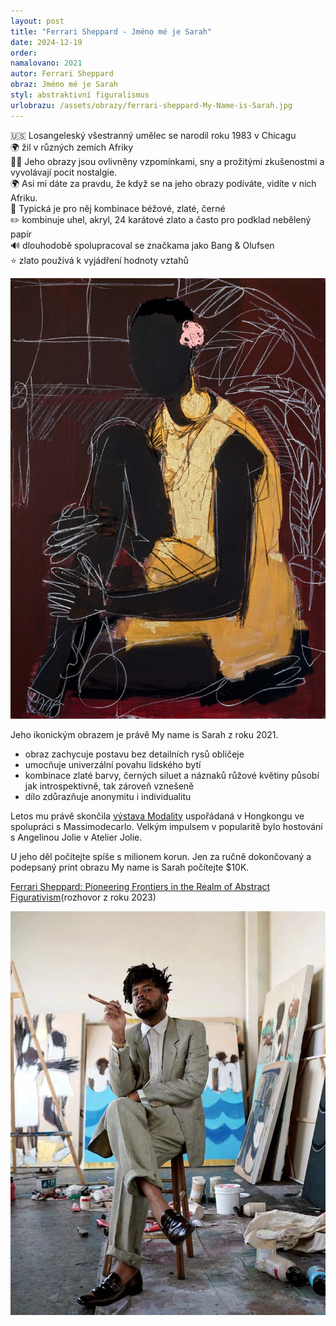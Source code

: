 ```yaml
---
layout: post
title: "Ferrari Sheppard - Jméno mé je Sarah"
date: 2024-12-19
order: 
namalovano: 2021
autor: Ferrari Sheppard
obraz: Jméno mé je Sarah
styl: abstraktivní figuralismus
urlobrazu: /assets/obrazy/ferrari-sheppard-My-Name-is-Sarah.jpg
---
```


🇺🇸 Losangeleský všestranný umělec se narodil roku 1983 v Chicagu \
🌍 žil v různých zemích Afriky \
🧔🏿 Jeho obrazy jsou ovlivněny vzpomínkami, sny a prožitými zkušenostmi a vyvolávají pocit nostalgie. \
🌍 Asi mi dáte za pravdu, že když se na jeho obrazy podíváte, vidíte v nich Afriku. \
💛 Typická je pro něj kombinace béžové, zlaté, černé \
✏️ kombinuje uhel, akryl, 24 karátové zlato a často pro podklad nebělený papír \
🔊 dlouhodobě spolupracoval se značkama jako Bang & Olufsen \
⭐️ zlato používá k vyjádření hodnoty vztahů

![Ferrari Sheppard - Jméno mé je Sarah](/assets/obrazy/ferrari-sheppard-My-Name-is-Sarah.jpg)

Jeho ikonickým obrazem je právě My name is Sarah z roku 2021.
- obraz zachycuje postavu bez detailních rysů obličeje
- umocňuje univerzální povahu lidského bytí
- kombinace zlaté barvy, černých siluet a náznaků růžové květiny působí jak introspektivně, tak zároveň vznešeně
- dílo zdůrazňuje anonymitu i individualitu

Letos mu právě skončila [výstava Modality](https://massimodecarlo.com/exhibitions/modality) uspořádaná v Hongkongu ve spolupráci s Massimodecarlo. Velkým impulsem v popularitě bylo hostování s Angelinou Jolie v Atelier Jolie. 

U jeho děl počítejte spíše s milionem korun. Jen za ručně dokončovaný a podepsaný print obrazu My name is Sarah počítejte $10K.

[Ferrari Sheppard: Pioneering Frontiers in the Realm of Abstract Figurativism](https://artplugged.co.uk/ferrari-sheppard-pioneering-frontiers-in-the-realm-of-abstract-figurativism/)(rozhovor z roku 2023)

![Ferrari Sheppard ve svém ateliéru](/assets/obrazy/ferrari-sheppard-artist_portrait_art_plugged_.webp)